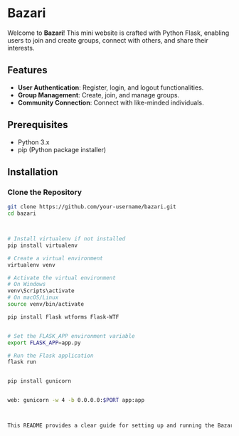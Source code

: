 # Bazari

Welcome to **Bazari**! This mini website is crafted with Python Flask, enabling users to join and create groups, connect with others, and share their interests.

## Features

- **User Authentication**: Register, login, and logout functionalities.
- **Group Management**: Create, join, and manage groups.
- **Community Connection**: Connect with like-minded individuals.

## Prerequisites

- Python 3.x
- pip (Python package installer)

## Installation

### Clone the Repository

```bash
git clone https://github.com/your-username/bazari.git
cd bazari



# Install virtualenv if not installed
pip install virtualenv

# Create a virtual environment
virtualenv venv

# Activate the virtual environment
# On Windows
venv\Scripts\activate
# On macOS/Linux
source venv/bin/activate

pip install Flask wtforms Flask-WTF


# Set the FLASK_APP environment variable
export FLASK_APP=app.py

# Run the Flask application
flask run


pip install gunicorn


web: gunicorn -w 4 -b 0.0.0.0:$PORT app:app



This README provides a clear guide for setting up and running the Bazari Flask application. Remember to customize the repository URL and any other specific details to match your project's setup. Good luck with your project!
